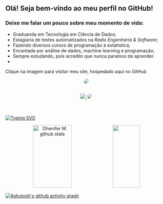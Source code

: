 ## Olá! Seja bem-vindo ao meu perfil no GitHub!

### Deixe me falar um pouco sobre meu momento de vida: 
- Graduanda em Tecnologia em Ciência de Dados;
- Estagiaria de testes automatizados na *Radix Engenharia & Software*;
- Fazendo diversos cursos de programação à estatistíca;
- Encantada por análise de dados, machine learning e programação;
- Sempre estudando, pois acredito que nunca paramos de aprender.
- <br> 
Clique na imagem para visitar meu site, hospedado aqui no GitHub
 <div align="center"> 
<p>  <p/>
<a href="https://dhenimoura.github.io/portfolio_01/" target="_blank"><img src="icons8-domínio-100.png" style="border-radius: 30px" target="_blank"></a>
 </div>
  <br>
  
  <div align="center"> 
  <a href="https://www.instagram.com/dhenifermoura/" target="_blank"><img src="https://img.shields.io/badge/-Instagram-%23E4405F?style=for-the-badge&logo=instagram&logoColor=white"</a>
<a href="https://www.linkedin.com/in/dhenifer-moura-58496270/" target="_blank"><img src="https://img.shields.io/badge/-LinkedIn-%230077B5?style=for-the-badge&logo=linkedin&logoColor=white" style="border-radius: 30px" target="_blank"></a> 
 </div>
 
  <br>
  <br>

[![Typing SVG](https://readme-typing-svg.herokuapp.com/?color=008080&size=25&center=true&vCenter=true&width=1000&lines=;GitHub+stats+:%29)](https://git.io/typing-svg)

<div align="center">  
  <img width="49%" height="195px" src="https://github-readme-stats.vercel.app/api?username=DheniMoura&show_icons=true&count_private=true&hide_border=true&title_color=008080&icon_color=008080&text_color=c9d1d9&bg_color=0d1117" alt="Dhenifer M. github stats" /> 
  
  <img width="41%" height="195px" src="https://github-readme-stats.vercel.app/api/top-langs/?username=DheniMoura&layout=compact&hide_border=true&title_color=008080&text_color=008080&bg_color=0d1117" />
</div>


[![Ashutosh's github activity graph](https://github-readme-activity-graph.cyclic.app/graph?username=DheniMoura&bg_color=0d1117&color=A9A9A9&line=008080&point=008080&area=true&hide_border=true)](https://github.com/ashutosh00710/github-readme-activity-graph)


  <br>
  <br>
  <br>




<!-- ![Snake animation](https://github.com/DheniMoura/DheniMoura/blob/output/github-contribution-grid-snake.svg) -->
